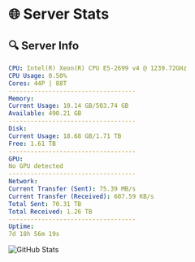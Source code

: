 # 🌐 Server Stats
## 🔍 Server Info
```yaml
CPU: Intel(R) Xeon(R) CPU E5-2699 v4 @ 1239.72GHz
CPU Usage: 0.50%
Cores: 44P | 88T
-----------------------------------
Memory:
Current Usage: 10.14 GB/503.74 GB
Available: 490.21 GB
-----------------------------------
Disk:
Current Usage: 18.68 GB/1.71 TB
Free: 1.61 TB
-----------------------------------
GPU:
No GPU detected
-----------------------------------
Network:
Current Transfer (Sent): 75.39 MB/s
Current Transfer (Received): 607.59 KB/s
Total Sent: 70.31 TB
Total Received: 1.26 TB
-----------------------------------
Uptime:
7d 18h 56m 19s
```
![GitHub Stats](https://img.shields.io/badge/Updated-2025-02-15_17:39:37-blue)
